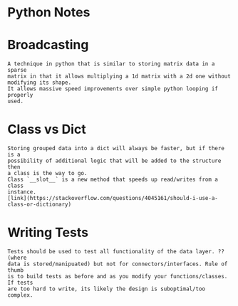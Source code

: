 # Python Notes

# Broadcasting
    A technique in python that is similar to storing matrix data in a sparse
    matrix in that it allows multiplying a 1d matrix with a 2d one without
    modifying its shape.
    It allows massive speed improvements over simple python looping if properly
    used.

# Class vs Dict
    Storing grouped data into a dict will always be faster, but if there is a
    possibility of additional logic that will be added to the structure then
    a class is the way to go.
    Class `__slot__` is a new method that speeds up read/writes from a class
    instance.
    [link](https://stackoverflow.com/questions/4045161/should-i-use-a-class-or-dictionary)

# Writing Tests
    Tests should be used to test all functionality of the data layer. ?? (where
    data is stored/manipuated) but not for connectors/interfaces. Rule of thumb
    is to build tests as before and as you modify your functions/classes. If tests
    are too hard to write, its likely the design is suboptimal/too complex.
